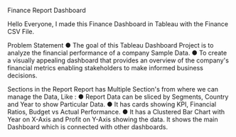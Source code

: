 Finance Report Dashboard


 Hello Everyone,
 I made this Finance Dashboard in Tableau with the Finance CSV File.
 
 Problem Statement
 ● The goal of this Tableau Dashboard Project is to analyze the financial performance of a
 company  Sample Data.
 ● To create a visually appealing dashboard that provides an overview of the company's financial
 metrics enabling stakeholders to make informed business decisions.
 
 Sections in the Report
 Report has Multiple Section's from where we can manage the Data, Like :
 ● Report Data can be sliced by Segments, Country and Year to show Particular Data.
 ● It has cards showing KPI, Financial Ratios, Budget vs Actual Performance.
 ● It has a Clustered Bar Chart with Year on X-Axis and Profit on Y-Axis showing the data. It shows the main Dashboard 
   which is connected with other dashboards.
  
